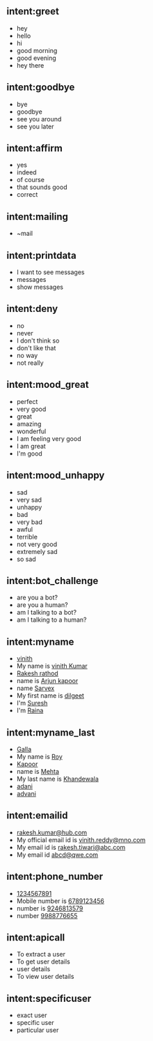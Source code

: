 ## intent:greet
- hey
- hello
- hi
- good morning
- good evening
- hey there

## intent:goodbye
- bye
- goodbye
- see you around
- see you later

## intent:affirm
- yes
- indeed
- of course
- that sounds good
- correct

## intent:mailing
- ~mail

## intent:printdata
- I want to see messages
- messages
- show messages

## intent:deny
- no
- never
- I don't think so
- don't like that
- no way
- not really

## intent:mood_great
- perfect
- very good
- great
- amazing
- wonderful
- I am feeling very good
- I am great
- I'm good

## intent:mood_unhappy
- sad
- very sad
- unhappy
- bad
- very bad
- awful
- terrible
- not very good
- extremely sad
- so sad

## intent:bot_challenge
- are you a bot?
- are you a human?
- am I talking to a bot?
- am I talking to a human?


## intent:myname
- [vinith](firstname)
- My name is [vinith Kumar](firstname)
- [Rakesh rathod](firstname)
- name is [Arjun kapoor](firstname)
- name [Sarvex](firstname)
- My first name is [dilgeet](firstname)
- I'm [Suresh](firstname)
- I'm [Raina](firstname)


## intent:myname_last
- [Galla](lastname)
- My name is [Roy](lastname)
- [Kapoor](lastname)
- name is [Mehta](lastname)
- My last name is [Khandewala](lastname)
- [adani](lastname)
- [advani](lastname)


## intent:emailid
- [rakesh.kumar@hub.com](email)
- My official email id is [vinith.reddy@mno.com](email)
- My email id is [rakesh.tiwari@abc.com](email)
- My email id [abcd@qwe.com](email)

## intent:phone_number
- [1234567891](phno)
- Mobile number is [6789123456](phno)
- number is [9246813579](phno)
- number [9988776655](phno)

## intent:apicall
- To extract a user
- To get user details
- user details
- To view user details

## intent:specificuser
- exact user
- specific user
- particular user